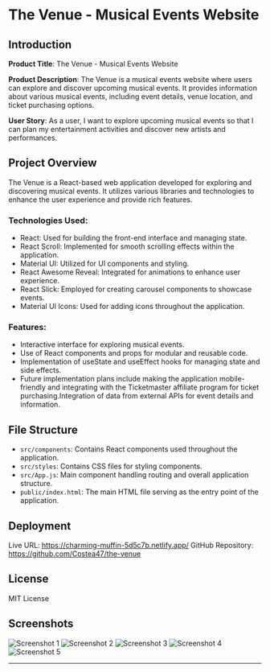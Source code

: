 # The Venue - Musical Events Website

## Introduction

**Product Title**: The Venue - Musical Events Website

**Product Description**: The Venue is a musical events website where users can explore and discover upcoming musical events. It provides information about various musical events, including event details, venue location, and ticket purchasing options.

**User Story**: As a user, I want to explore upcoming musical events so that I can plan my entertainment activities and discover new artists and performances.

## Project Overview

The Venue is a React-based web application developed for exploring and discovering musical events. It utilizes various libraries and technologies to enhance the user experience and provide rich features.

### Technologies Used:

- React: Used for building the front-end interface and managing state.
- React Scroll: Implemented for smooth scrolling effects within the application.
- Material UI: Utilized for UI components and styling.
- React Awesome Reveal: Integrated for animations to enhance user experience.
- React Slick: Employed for creating carousel components to showcase events.
- Material UI Icons: Used for adding icons throughout the application.

### Features:

- Interactive interface for exploring musical events.
- Use of React components and props for modular and reusable code.
- Implementation of useState and useEffect hooks for managing state and side effects.
- Future implementation plans include making the application mobile-friendly and integrating with the Ticketmaster affiliate program for ticket purchasing.Integration of data from external APIs for event details and information.

## File Structure

- `src/components`: Contains React components used throughout the application.
- `src/styles`: Contains CSS files for styling components.
- `src/App.js`: Main component handling routing and overall application structure.
- `public/index.html`: The main HTML file serving as the entry point of the application.

## Deployment

Live URL: https://charming-muffin-5d5c7b.netlify.app/
GitHub Repository: https://github.com/Costea47/the-venue

## License

MIT License

## Screenshots

![Screenshot 1](./src/assets/images/Screenshot1.png)
![Screenshot 2](./src/assets/images/Screenshot2.png)
![Screenshot 3](./src/assets/images/Screenshot3.png)
![Screenshot 4](./src/assets/images/Screenshot4.png)
![Screenshot 5](./src/assets/images/Screenshot5.png)

---

